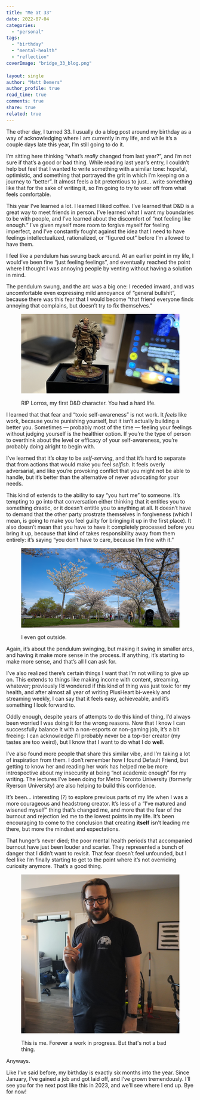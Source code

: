 ```yaml
---
title: "Me at 33"
date: 2022-07-04
categories: 
  - "personal"
tags: 
  - "birthday"
  - "mental-health"
  - "reflection"
coverImage: "bridge_33_blog.png"

layout: single
author: "Matt Demers"
author_profile: true
read_time: true
comments: true
share: true
related: true
---
```


The other day, I turned 33. I usually do a blog post around my birthday as a way of acknowledging where I am currently in my life, and while it’s a couple days late this year, I’m still going to do it.

I’m sitting here thinking “what’s _really_ changed from last year?”, and I’m not sure if that’s a good or bad thing. While reading last year’s entry, I couldn’t help but feel that I wanted to write something with a similar tone: hopeful, optimistic, and something that portrayed the grit in which I’m keeping on a journey to “better”. It almost feels a bit pretentious to just… write something like that for the sake of writing it, so I’m going to try to veer off from what feels comfortable.

This year I’ve learned a lot. I learned I liked coffee. I’ve learned that D&D is a great way to meet friends in person. I’ve learned what I want my boundaries to be with people, and I’ve learned about the discomfort of “not feeling like enough.” I’ve given myself more room to forgive myself for feeling imperfect, and I’ve constantly fought against the idea that I need to have feelings intellectualized, rationalized, or “figured out” before I’m allowed to have them.

I feel like a pendulum has swung back around. At an earlier point in my life, I would’ve been fine “just feeling feelings”, and eventually reached the point where I thought I was annoying people by venting without having a solution in mind.

The pendulum swung, and the arc was a big one: I receded inward, and was uncomfortable even expressing mild annoyance of “general bullshit”, because there was this fear that I would become “that friend everyone finds annoying that complains, but doesn’t try to fix themselves.”

<figure>

![](/assets/images/RIP_Lorros_33_Blog.png)

<figcaption>

RIP Lorros, my first D&D character. You had a hard life.

</figcaption>

</figure>

I learned that that fear and “toxic self-awareness” is not work. It _feels_ like work, because you’re punishing yourself, but it isn’t actually building a better you. Sometimes — probably most of the time — feeling your feelings without judging yourself is the healthier option. If you’re the type of person to overthink about the level or efficacy of your self-awareness, you’re probably doing alright to begin with.

I’ve learned that it’s okay to be _self-serving_, and that it’s hard to separate that from actions that would make you feel _selfish_. It feels overly adversarial, and like you’re provoking conflict that you might not be able to handle, but it’s better than the alternative of never advocating for your needs.

This kind of extends to the ability to say “you hurt me” to someone. It’s tempting to go into that conversation either thinking that it entitles you to something drastic, or it doesn’t entitle you to anything at all. It doesn’t have to demand that the other party prostrate themselves in forgiveness (which I mean, is going to make you feel guilty for bringing it up in the first place). It also doesn’t mean that you have to have it completely processed before you bring it up, because that kind of takes responsibility away from them entirely: it’s saying “you don’t have to care, because I’m fine with it.”

<figure>

![](/assets/images/cherryblossoms_33_Blog.png)

<figcaption>

I even got outside.

</figcaption>

</figure>

Again, it’s about the pendulum swinging, but making it swing in smaller arcs, and having it make more sense in the process. If anything, it’s starting to make more sense, and that’s all I can ask for.

I’ve also realized there’s certain things I want that I’m not willing to give up on. This extends to things like making income with content, streaming, whatever; previously I’d wondered if this kind of thing was just toxic for my health, and after almost all year of writing PlusHeart bi-weekly and streaming weekly, I can say that it feels easy, achieveable, and it’s something I look forward to.

Oddly enough, despite years of attempts to do this kind of thing, I’d always been worried I was doing it for the wrong reasons. Now that I know I can successfully balance it with a non-esports or non-gaming job, it’s a bit freeing: I can acknowledge I’ll probably never be a top-tier creator (my tastes are too weird), but I know that I want to do what I do **well**.

I’ve also found more people that share this similar vibe, and I’m taking a lot of inspiration from them. I don’t remember how I found Default Friend, but getting to know her and reading her work has helped me be more introspective about my insecurity at being “not academic enough” for my writing. The lectures I’ve been doing for Metro Toronto University (formerly Ryerson University) are also helping to build this confidence.

It’s been… interesting (?) to explore previous parts of my life when I was a more courageous and headstrong creator. It’s less of a “I’ve matured and wisened myself” thing that’s changed me, and more that the fear of the burnout and rejection led me to the lowest points in my life. It’s been encouraging to come to the conclusion that creating **itself** isn’t leading me there, but more the mindset and expectations.

That hunger’s never died; the poor mental health periods that accompanied burnout have just been louder and scarier. They represented a bunch of danger that I didn’t want to revisit. That fear doesn’t feel unfounded, but I feel like I’m finally starting to get to the point where it’s not overriding curiosity anymore. That’s a good thing.

<figure>

![](/assets/images/portrait_33_blog.png)

<figcaption>

This is me. Forever a work in progress. But that's not a bad thing.

</figcaption>

</figure>

Anyways.

Like I’ve said before, my birthday is exactly six months into the year. Since January, I’ve gained a job and got laid off, and I’ve grown tremendously. I’ll see you for the next post like this in 2023, and we’ll see where I end up. Bye for now!

